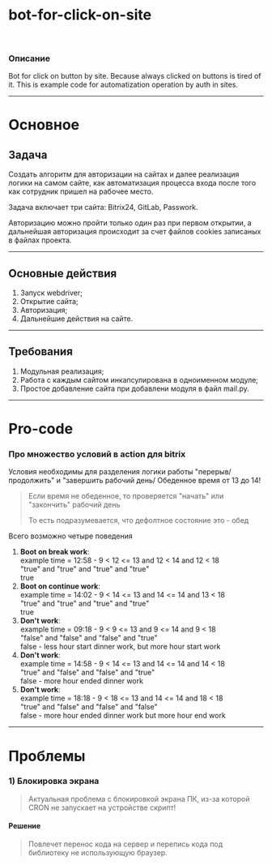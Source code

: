 # bot-for-click-on-site
<br>

### Описание
Bot for click on button by site. Because always clicked on buttons is tired of it. This is example code for automatization operation by auth in sites.</p>
<hr>

# Основное
## Задача
<p>Создать алгоритм для авторизации на сайтах и далее реализация логики на самом сайте, как автоматизация процесса входа после того как сотрудник пришел на рабочее место.</p>
<p>Задача включает три сайта: Bitrix24, GitLab, Passwork.</p>
<p>Авторизацию можно пройти только один раз при первом открытии, а дальнейшая авторизация происходит за счет файлов cookies записаных в файлах проекта.</p>
<hr>

## Основные действия
<ol>
    <li>Запуск webdriver;</li>
    <li>Открытие сайта;</li>
    <li>Авторизация;</li>
    <li>Дальнейшие действия на сайте.</li>
</ol>
<hr>

## Требования
<ol>
    <li>Модульная реализация;</li>
    <li>Работа с каждым сайтом инкапсулирована в одноименном модуле;</li>
    <li>Простое добавление сайта при добавлени модуля в файл mail.py.</li>
</ol>
<hr>


# Pro-code
### Про множество условий в action для bitrix
<p>Условия необходимы для разделения логики работы "перерыв/продолжить" и "завершить рабочий день/ Обеденное время от 13 до 14!</p>
<blockquote>
    <p>Если время не обеденное, то проверяется "начать" или "закончить" рабочий день</p>
    <p>То есть подразумевается, что дефолтное состояние это - обед</p>
</blockquote>
<p>Всего возможно четыре поведения</p>
<ol>
    <li>
        <b>Boot on break work</b>:
        <br>
        example time = 12:58 - 9 < 12 <= 13 and 12 < 14 and 12 < 18
        <br>
        "true" and "true" and "true" and "true"
        <br>
        true
    </li>
    <li>
        <b>Boot on continue work</b>:
        <br>
        example time = 14:02 - 9 < 14 <= 13 and 14 <= 14 and 13 < 18
        <br>
        "true" and "true" and "true" and "true"
        <br>
        true
    </li>
    <li>
        <b>Don't work</b>:
        <br>
        example time = 09:18 - 9 < 9 <= 13 and 9 <= 14 and 9 < 18
        <br>
        "false" and "false" and "false" and "true"
        <br>
        false - less hour start dinner work, but more hour start work
    </li>
    <li>
        <b>Don't work</b>:
        <br>
        example time = 14:58 - 9 < 14 <= 13 and 14 <= 14 and 14 < 18
        <br>
        "true" and "false" and "false" and "true"
        <br>
        false - more hour ended dinner work
    </li>
    <li>
        <b>Don't work</b>:
        <br>
        example time = 18:18 - 9 < 18 <= 13 and 14 <= 14 and 18 < 18
        <br>
        "true" and "false" and "false" and "false"
        <br>
        false - more hour ended dinner work but more hour end work
    </li>
</ol>
<hr>


# Проблемы
### 1) Блокировка экрана
<blockquote>
    <p>Актуальная проблема с блокировкой экрана ПК, из-за которой CRON не запускает на устройстве скрипт!</p>
</blockquote>

#### Решение
<blockquote>
    <p>Повлечет перенос кода на сервер и перепись кода под библиотеку не использующую браузер.</p>
</blockquote>
